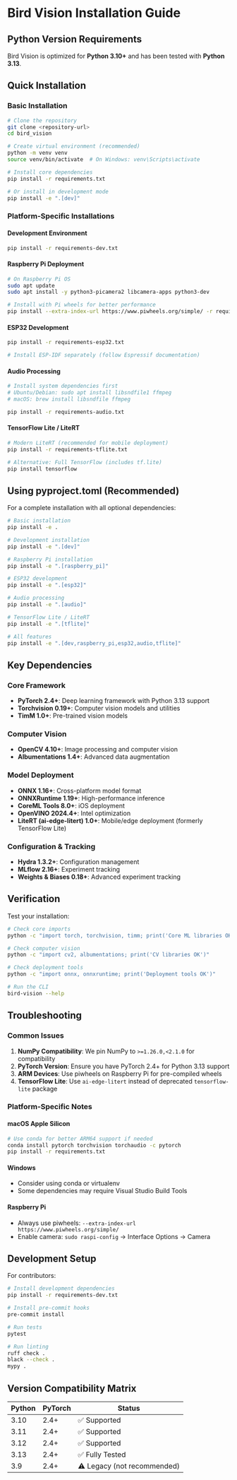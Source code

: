 # Bird Vision Installation Guide

## Python Version Requirements

Bird Vision is optimized for **Python 3.10+** and has been tested with **Python 3.13**.

## Quick Installation

### Basic Installation
```bash
# Clone the repository
git clone <repository-url>
cd bird_vision

# Create virtual environment (recommended)
python -m venv venv
source venv/bin/activate  # On Windows: venv\Scripts\activate

# Install core dependencies
pip install -r requirements.txt

# Or install in development mode
pip install -e ".[dev]"
```

### Platform-Specific Installations

#### Development Environment
```bash
pip install -r requirements-dev.txt
```

#### Raspberry Pi Deployment
```bash
# On Raspberry Pi OS
sudo apt update
sudo apt install -y python3-picamera2 libcamera-apps python3-dev

# Install with Pi wheels for better performance
pip install --extra-index-url https://www.piwheels.org/simple/ -r requirements-raspberry-pi.txt
```

#### ESP32 Development
```bash
pip install -r requirements-esp32.txt

# Install ESP-IDF separately (follow Espressif documentation)
```

#### Audio Processing
```bash
# Install system dependencies first
# Ubuntu/Debian: sudo apt install libsndfile1 ffmpeg
# macOS: brew install libsndfile ffmpeg

pip install -r requirements-audio.txt
```

#### TensorFlow Lite / LiteRT
```bash
# Modern LiteRT (recommended for mobile deployment)
pip install -r requirements-tflite.txt

# Alternative: Full TensorFlow (includes tf.lite)
pip install tensorflow
```

## Using pyproject.toml (Recommended)

For a complete installation with all optional dependencies:

```bash
# Basic installation
pip install -e .

# Development installation
pip install -e ".[dev]"

# Raspberry Pi installation
pip install -e ".[raspberry_pi]"

# ESP32 development
pip install -e ".[esp32]"

# Audio processing
pip install -e ".[audio]"

# TensorFlow Lite / LiteRT
pip install -e ".[tflite]"

# All features
pip install -e ".[dev,raspberry_pi,esp32,audio,tflite]"
```

## Key Dependencies

### Core Framework
- **PyTorch 2.4+**: Deep learning framework with Python 3.13 support
- **Torchvision 0.19+**: Computer vision models and utilities
- **TimM 1.0+**: Pre-trained vision models

### Computer Vision
- **OpenCV 4.10+**: Image processing and computer vision
- **Albumentations 1.4+**: Advanced data augmentation

### Model Deployment
- **ONNX 1.16+**: Cross-platform model format
- **ONNXRuntime 1.19+**: High-performance inference
- **CoreML Tools 8.0+**: iOS deployment
- **OpenVINO 2024.4+**: Intel optimization
- **LiteRT (ai-edge-litert) 1.0+**: Mobile/edge deployment (formerly TensorFlow Lite)

### Configuration & Tracking
- **Hydra 1.3.2+**: Configuration management
- **MLflow 2.16+**: Experiment tracking
- **Weights & Biases 0.18+**: Advanced experiment tracking

## Verification

Test your installation:

```bash
# Check core imports
python -c "import torch, torchvision, timm; print('Core ML libraries OK')"

# Check computer vision
python -c "import cv2, albumentations; print('CV libraries OK')"

# Check deployment tools
python -c "import onnx, onnxruntime; print('Deployment tools OK')"

# Run the CLI
bird-vision --help
```

## Troubleshooting

### Common Issues

1. **NumPy Compatibility**: We pin NumPy to `>=1.26.0,<2.1.0` for compatibility
2. **PyTorch Version**: Ensure you have PyTorch 2.4+ for Python 3.13 support
3. **ARM Devices**: Use piwheels on Raspberry Pi for pre-compiled wheels
4. **TensorFlow Lite**: Use `ai-edge-litert` instead of deprecated `tensorflow-lite` package

### Platform-Specific Notes

#### macOS Apple Silicon
```bash
# Use conda for better ARM64 support if needed
conda install pytorch torchvision torchaudio -c pytorch
pip install -r requirements.txt
```

#### Windows
- Consider using conda or virtualenv
- Some dependencies may require Visual Studio Build Tools

#### Raspberry Pi
- Always use piwheels: `--extra-index-url https://www.piwheels.org/simple/`
- Enable camera: `sudo raspi-config` → Interface Options → Camera

## Development Setup

For contributors:

```bash
# Install development dependencies
pip install -r requirements-dev.txt

# Install pre-commit hooks
pre-commit install

# Run tests
pytest

# Run linting
ruff check .
black --check .
mypy .
```

## Version Compatibility Matrix

| Python | PyTorch | Status |
|--------|---------|--------|
| 3.10   | 2.4+    | ✅ Supported |
| 3.11   | 2.4+    | ✅ Supported |
| 3.12   | 2.4+    | ✅ Supported |
| 3.13   | 2.4+    | ✅ Fully Tested |
| 3.9    | 2.4+    | ⚠️ Legacy (not recommended) |